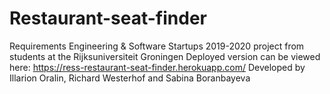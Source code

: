 # Restaurant-seat-finder
Requirements Engineering & Software Startups 2019-2020 project from students at the Rijksuniversiteit Groningen
Deployed version can be viewed here: https://ress-restaurant-seat-finder.herokuapp.com/
Developed by Illarion Oralin, Richard Westerhof and Sabina Boranbayeva
